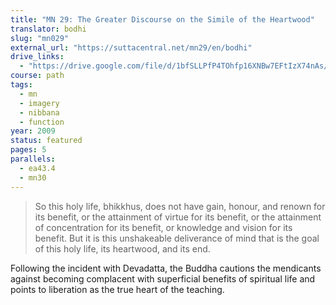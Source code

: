 ```yaml
---
title: "MN 29: The Greater Discourse on the Simile of the Heartwood"
translator: bodhi
slug: "mn029"
external_url: "https://suttacentral.net/mn29/en/bodhi"
drive_links:
  - "https://drive.google.com/file/d/1bfSLLPfP4TOhfp16XNBw7EFtIzX74nAs/view?usp=drivesdk"
course: path
tags:
  - mn
  - imagery
  - nibbana
  - function
year: 2009
status: featured
pages: 5
parallels:
  - ea43.4
  - mn30
---
```


> So this holy life, bhikkhus, does not have gain, honour, and renown for its benefit, or the attainment of virtue for its benefit, or the attainment of concentration for its benefit, or knowledge and vision for its benefit. But it is this unshakeable deliverance of mind that is the goal of this holy life, its heartwood, and its end.

Following the incident with Devadatta, the Buddha cautions the mendicants against becoming complacent with superficial benefits of spiritual life and points to liberation as the true heart of the teaching.

